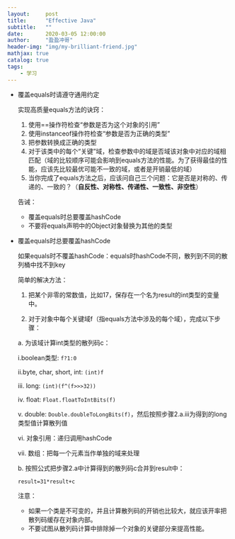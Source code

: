 ```yaml
---
layout:     post
title:      "Effective Java"
subtitle:   ""
date:       2020-03-05 12:00:00
author:     "盈盈冲哥"
header-img: "img/my-brilliant-friend.jpg"
mathjax: true
catalog: true
tags:
    - 学习
---
```


- 覆盖equals时请遵守通用约定

  实现高质量equals方法的诀窍：

  1. 使用==操作符检查“参数是否为这个对象的引用”
  1. 使用instanceof操作符检查“参数是否为正确的类型”
  1. 把参数转换成正确的类型
  1. 对于该类中的每个“关键”域，检查参数中的域是否域该对象中对应的域相匹配（域的比较顺序可能会影响到equals方法的性能。为了获得最佳的性能，应该先比较最优可能不一致的域，或者是开销最低的域）
  1. 当你完成了equals方法之后，应该问自己三个问题：它是否是对称的、传递的、一致的？（**自反性、对称性、传递性、一致性、非空性**）

  告诫：

  - 覆盖equals时总要覆盖hashCode
  - 不要将equals声明中的Object对象替换为其他的类型

- 覆盖equals时总要覆盖hashCode

  如果equals时不覆盖hashCode：equals时hashCode不同，散列到不同的散列桶中找不到key

  简单的解决方法：

  1. 把某个非零的常数值，比如17，保存在一个名为result的int类型的变量中。

  2. 对于对象中每个关键域f（指equals方法中涉及的每个域），完成以下步骤：

    a. 为该域计算int类型的散列码c：

    i.boolean类型: `f?1:0`

    ii.byte, char, short, int: `(int)f`

    iii. long: `(int)(f^(f>>>32))`

    iv. float: `Float.floatToIntBits(f)`

    v. double: `Double.doubleToLongBits(f)`，然后按照步骤2.a.iii为得到的long类型值计算散列值

    vi. 对象引用：递归调用hashCode

    vii. 数组：把每一个元素当作单独的域来处理

    b. 按照公式把步骤2.a中计算得到的散列码c合并到result中：
    
    `result=31*result+c`

    注意：
    
    - 如果一个类是不可变的，并且计算散列码的开销也比较大，就应该开率把散列码缓存在对象内部。
    - 不要试图从散列码计算中排除掉一个对象的关键部分来提高性能。
